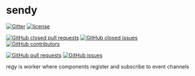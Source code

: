 # sendy

[![Gitter](https://img.shields.io/gitter/room/nwjs/nw.js.svg)](https://gitter.im/organizy-chat/Lobby?utm_source=share-link&utm_medium=link&utm_campaign=share-link)
[![license](https://img.shields.io/github/license/organizy/regy.svg)]()

[![GitHub closed pull requests](https://img.shields.io/github/issues-pr-closed/organizy/regy.svg)](https://github.com/organizy/documentation/pulls?q=is%3Apr+is%3Aclosed)
[![GitHub closed issues](https://img.shields.io/github/issues-closed/organizy/regy.svg)](https://github.com/organizy/documentation/issues?q=is%3Aissue+is%3Aclosed)
[![GitHub contributors](https://img.shields.io/github/contributors/organizy/regy.svg)](https://github.com/organizy/documentation/graphs/contributors)

[![GitHub pull requests](https://img.shields.io/github/issues-pr/organizy/regy.svg)](https://github.com/organizy/documentation/pulls)
[![GitHub issues](https://img.shields.io/github/issues/organizy/regy.svg)](https://github.com/organizy/documentation/issues)

regy is worker where components register and subscribe to event channels

